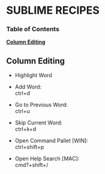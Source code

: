 # SUBLIME RECIPES

### Table of Contents
**[Column Editing](#Column-Editing)**<br>

## Column Editing

* Highlight Word

* Add Word:<br>
ctrl+d

* Go to Previous Word:<br>
ctrl+u

* Skip Current Word:<br>
ctrl+k+d

* Open Command Pallet [WIN]:<br>
ctrl+shift+p

* Open Help Search [MAC]:<br>
cmd?+shift+/
